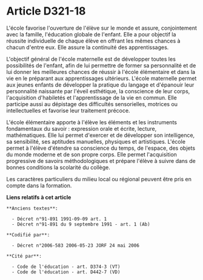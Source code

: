 # Article D321-18

L'école favorise l'ouverture de l'élève sur le monde et assure, conjointement avec la famille, l'éducation globale de
l'enfant. Elle a pour objectif la réussite individuelle de chaque élève en offrant les mêmes chances à chacun d'entre eux.
Elle assure la continuité des apprentissages.

L'objectif général de l'école maternelle est de développer toutes les possibilités de l'enfant, afin de lui permettre de
former sa personnalité et de lui donner les meilleures chances de réussir à l'école élémentaire et dans la vie en le
préparant aux apprentissages ultérieurs. L'école maternelle permet aux jeunes enfants de développer la pratique du langage et
d'épanouir leur personnalité naissante par l'éveil esthétique, la conscience de leur corps, l'acquisition d'habiletés et
l'apprentissage de la vie en commun. Elle participe aussi au dépistage des difficultés sensorielles, motrices ou
intellectuelles et favorise leur traitement précoce.

L'école élémentaire apporte à l'élève les éléments et les instruments fondamentaux du savoir : expression orale et écrite,
lecture, mathématiques. Elle lui permet d'exercer et de développer son intelligence, sa sensibilité, ses aptitudes manuelles,
physiques et artistiques. L'école permet à l'élève d'étendre sa conscience du temps, de l'espace, des objets du monde moderne
et de son propre corps. Elle permet l'acquisition progressive de savoirs méthodologiques et prépare l'élève à suivre dans de
bonnes conditions la scolarité du collège.

Les caractères particuliers du milieu local ou régional peuvent être pris en compte dans la formation.

**Liens relatifs à cet article**

	**Anciens textes**:

	  - Décret n°91-891 1991-09-09 art. 1
	  - Décret n°91-891 du 9 septembre 1991 - art. 1 (Ab)

	**Codifié par**:

	  - Décret n°2006-583 2006-05-23 JORF 24 mai 2006

	**Cité par**:

	  - Code de l'éducation - art. D374-3 (VT)
	  - Code de l'éducation - art. D442-7 (VD)
